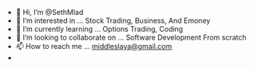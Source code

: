 - 👋 Hi, I’m @SethMlad
- 👀 I’m interested in ... Stock Trading, Business, And Emoney
- 🌱 I’m currently learning ... Options Trading, Coding
- 💞️ I’m looking to collaborate on ... Software Development From scratch 
- 📫 How to reach me ... middleslaya@gmail.com
- 

<!---
SethMlad/SethMlad is a ✨ special ✨ repository because its `README.md` (this file) appears on your GitHub profile.
You can click the Preview link to take a look at your changes.
--->

